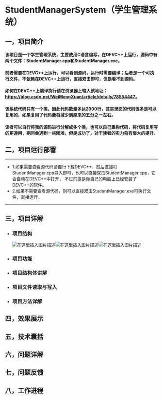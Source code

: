 # StudentManagerSystem（学生管理系统）
## 一，项目简介
  #### 该项目是一个学生管理系统，主要使用C语言编写，在DEVC++上运行，源码中有两个文件：StudentManager.cpp和StudentManager.exe。
  #### 前者需要在DEVC++上运行，可以看到源码，运行时需要编译；后者是一个可执行文件，不依赖在DEVC++上运行，直接双击即可，但是看不到源码。
  #### 如何在DEVC++上编译执行请在浏览器上输入该地址：<https://blog.csdn.net/WeiMengXuan/article/details/78554447>。
  #### 该系统代码只有一个类，因此代码数量多达2000行，其实里面的代码很多是可以复用的，如果复用了代码量将减少到原来的五分之一左右。
  #### 读者可以自行将我的源码进行分解成多个类，也可以自己重构代码，将代码复用写的更通用，期间会遇到一些困难，但是成功了，对于读者的实力将有很大的提升。
## 二，项目运行部署
---
 - 1.如果需要查看源代码请自行下载DEVC++，然后直接将StudentManager.cpp导入即可，也可以直接双击StudentManager.cpp，它会自动在DEVC++中打开，   不过前提是你自己的电脑上已经安装了DEVC++的软件。
 - 2.如果不需要查看源代码，则可以直接双击StudentManager.exe可执行文件，直接运行。
---
## 三，项目详解
  
 - ###  项目结构
	![在这里插入图片描述](https://img-blog.csdnimg.cn/20191012124143682.png?x-oss-process=image/watermark,type_ZmFuZ3poZW5naGVpdGk,shadow_10,text_aHR0cHM6Ly9ibG9nLmNzZG4ubmV0L3FxXzM4MTcwNTI2,size_16,color_FFFFFF,t_70)![在这里插入图片描述](https://img-blog.csdnimg.cn/20191012124230355.png?x-oss-process=image/watermark,type_ZmFuZ3poZW5naGVpdGk,shadow_10,text_aHR0cHM6Ly9ibG9nLmNzZG4ubmV0L3FxXzM4MTcwNTI2,size_16,color_FFFFFF,t_70)![在这里插入图片描述](https://img-blog.csdnimg.cn/20191012124254884.png?x-oss-process=image/watermark,type_ZmFuZ3poZW5naGVpdGk,shadow_10,text_aHR0cHM6Ly9ibG9nLmNzZG4ubmV0L3FxXzM4MTcwNTI2,size_16,color_FFFFFF,t_70)
 - ###  项目功能

 - ###  项目结构体讲解

 - ###  项目文件读取与写入

 - ###  项目方法详解

## 四，效果展示
## 五，技术囊括
## 六，问题详解
## 七，问题反馈
## 八，工作进程
